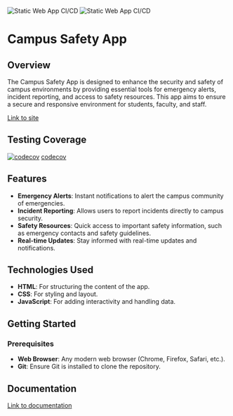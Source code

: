 ![Static Web App CI/CD](https://github.com/BokangWAV/Campus-Safety-App/actions/workflows/azure-static-web-apps-agreeable-forest-0b968ac03.yml/badge.svg) ![Static Web App CI/CD](https://github.com/BokangWAV/Campus-Safety-App/actions/workflows/main_sdp-campus-safety.yml/badge.svg)

# Campus Safety App

## Overview
The Campus Safety App is designed to enhance the security and safety of campus environments by providing essential tools for emergency alerts, incident reporting, and access to safety resources. This app aims to ensure a secure and responsive environment for students, faculty, and staff.

[Link to site](https://agreeable-forest-0b968ac03.5.azurestaticapps.net)

## Testing Coverage
[![codecov](https://codecov.io/gh/BokangWAV/Campus-Safety-App/graph/badge.svg?token=56J0XFJM1U)](https://codecov.io/gh/BokangWAV/Campus-Safety-App)
[codecov](https://codecov.io/gh/BokangWAV/Campus-Safety-App/graphs/sunburst.svg?token=56J0XFJM1U)

## Features
- **Emergency Alerts**: Instant notifications to alert the campus community of emergencies.
- **Incident Reporting**: Allows users to report incidents directly to campus security.
- **Safety Resources**: Quick access to important safety information, such as emergency contacts and safety guidelines.
- **Real-time Updates**: Stay informed with real-time updates and notifications.

## Technologies Used
- **HTML**: For structuring the content of the app.
- **CSS**: For styling and layout.
- **JavaScript**: For adding interactivity and handling data.

## Getting Started

### Prerequisites
- **Web Browser**: Any modern web browser (Chrome, Firefox, Safari, etc.).
- **Git**: Ensure Git is installed to clone the repository.

## Documentation
[Link to documentation](https://danieldanzo.gitbook.io/campus-safety-app)
